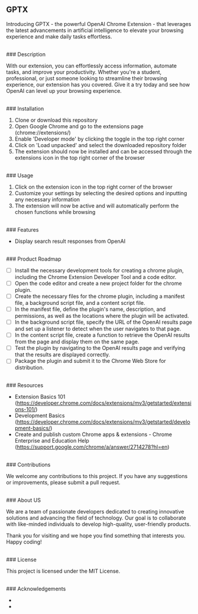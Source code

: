 ## GPTX
Introducing GPTX -  the powerful OpenAI Chrome Extension - that leverages the latest advancements in artificial intelligence to elevate your browsing experience and make daily tasks effortless.

<br>
### Description
 
With our extension, you can effortlessly access information, automate tasks, and improve your productivity. Whether you're a student, professional, or just someone looking to streamline their browsing experience, our extension has you covered. Give it a try today and see how OpenAI can level up your browsing experience.

<br>
### Installation

1. Clone or download this repository
2. Open Google Chrome and go to the extensions page (chrome://extensions/)
3. Enable 'Developer mode' by clicking the toggle in the top right corner
4. Click on 'Load unpacked' and select the downloaded repository folder
5. The extension should now be installed and can be accessed through the extensions icon in the top right corner of the browser

<br>
### Usage

1. Click on the extension icon in the top right corner of the browser
2. Customize your settings by selecting the desired options and inputting any necessary information
3. The extension will now be active and will automatically perform the chosen functions while browsing

<br>
### Features

- Display search result responses from OpenAI

<br>
### Product Roadmap

- [ ] Install the necessary development tools for creating a chrome plugin, including the Chrome Extension Developer Tool and a code editor.
- [ ] Open the code editor and create a new project folder for the chrome plugin.
- [ ] Create the necessary files for the chrome plugin, including a manifest file, a background script file, and a content script file.
- [ ] In the manifest file, define the plugin's name, description, and permissions, as well as the locations where the plugin will be activated.
- [ ] In the background script file, specify the URL of the OpenAI results page and set up a listener to detect when the user navigates to that page.
- [ ] In the content script file, create a function to retrieve the OpenAI results from the page and display them on the same page.
- [ ] Test the plugin by navigating to the OpenAI results page and verifying that the results are displayed correctly.
- [ ] Package the plugin and submit it to the Chrome Web Store for distribution.

<br>
### Resources

- Extension Basics 101 (https://developer.chrome.com/docs/extensions/mv3/getstarted/extensions-101/)
- Development Basics (https://developer.chrome.com/docs/extensions/mv3/getstarted/development-basics/)
- Create and publish custom Chrome apps & extensions - Chrome Enterprise and Education Help (https://support.google.com/chrome/a/answer/2714278?hl=en)

<br>
### Contributions

We welcome any contributions to this project. If you have any suggestions or improvements, please submit a pull request.

<br>
### About US

We are a team of passionate developers dedicated to creating innovative solutions and advancing the field of technology. 
Our goal is to collaborate with like-minded individuals to develop high-quality, user-friendly products.

Thank you for visiting and we hope you find something that interests you. Happy coding!

<br>
### License

This project is licensed under the MIT License.

<br>
### Acknowledgements

-
-

